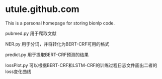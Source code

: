 # utule.github.com
 This is a personal homepage for storing bionlp code.

pubmed.py 用于爬取文献

NER.py 用于分词，并将转化为BERT-CRF可用的格式

predict.py 用于提取BERT-CRF预测的结果

lossPlot.py 可以根据BERT-CRF和LSTM-CRF的训练过程日志文件画出二者的loss变化曲线
